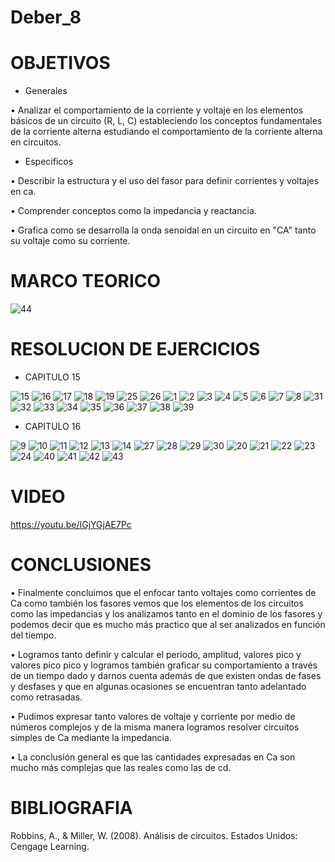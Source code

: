 # Deber_8

# OBJETIVOS

* Generales

•	Analizar el comportamiento de la corriente y voltaje en los elementos básicos de un circuito (R, L, C) estableciendo los conceptos fundamentales de la corriente alterna estudiando el comportamiento de la corriente alterna en circuitos.

* Especificos

•	Describir la estructura y el uso del fasor para definir corrientes y voltajes en ca.

•	Comprender conceptos como la impedancia y reactancia.

•	Grafica como se desarrolla la onda senoidal en un circuito en "CA" tanto su voltaje como su corriente.

# MARCO TEORICO
![44](https://user-images.githubusercontent.com/85193519/131871578-f4d1b611-a081-4499-b8aa-58cce0454ba0.jpg)

# RESOLUCION DE EJERCICIOS

* CAPITULO 15

![15](https://user-images.githubusercontent.com/85193519/131773706-3804ff9e-cbbb-4015-89bc-c7cb7d1c4680.jpg)
![16](https://user-images.githubusercontent.com/85193519/131773721-78f56bd9-d306-48dd-a570-981e665245c5.jpg)
![17](https://user-images.githubusercontent.com/85193519/131773729-52de68e8-c018-4e3d-81e0-7fac617b5a05.jpg)
![18](https://user-images.githubusercontent.com/85193519/131773738-165ad724-2259-4485-9c46-081fa73b19f8.jpg)
![19](https://user-images.githubusercontent.com/85193519/131773744-ccb55ade-69ad-4398-b8a5-d04a0ed6e22b.jpg)
![25](https://user-images.githubusercontent.com/85193519/131774531-188141b9-d60f-455a-b8ee-2fdc720d2cc2.jpg)
![26](https://user-images.githubusercontent.com/85193519/131774543-7871b372-3328-4642-8458-dcb3410210e4.jpg)
![1](https://user-images.githubusercontent.com/85193519/131772201-5229305f-0e4a-4576-ab30-635c370fcb03.jpg)
![2](https://user-images.githubusercontent.com/85193519/131772212-76447db2-5b35-40ea-a3fc-f2dfc9719f87.jpg)
![3](https://user-images.githubusercontent.com/85193519/131772223-5e4353d7-ee2f-42d1-be2b-0592e8a373f5.jpg)
![4](https://user-images.githubusercontent.com/85193519/131772234-9c77ad3e-0b10-41a6-81aa-dea5e7ee9a90.jpg)
![5](https://user-images.githubusercontent.com/85193519/131772242-670fee37-383d-4cd9-a84d-c13ed3c3f3c4.jpg)
![6](https://user-images.githubusercontent.com/85193519/131772256-d48fc276-e9c6-46ed-9274-2c1df7ba885f.jpg)
![7](https://user-images.githubusercontent.com/85193519/131772268-8eef9611-72e5-4bc4-96cb-55db7228908c.jpg)
![8](https://user-images.githubusercontent.com/85193519/131772275-e980d0fa-dda9-47cf-89ea-8616ff320a3a.jpg)
![31](https://user-images.githubusercontent.com/85193519/131869942-3788f781-fc7f-4aee-a604-631d6a3cad4b.jpg)
![32](https://user-images.githubusercontent.com/85193519/131870228-e7c50835-7296-4429-858f-a2f2bffe6ba3.jpg)
![33](https://user-images.githubusercontent.com/85193519/131870274-0a534c91-ea9c-4146-b332-64d6717549c8.jpg)
![34](https://user-images.githubusercontent.com/85193519/131870299-59760253-a6fd-494e-adcd-e7faa0b10c31.jpg)
![35](https://user-images.githubusercontent.com/85193519/131870317-115c6e59-604e-4382-add7-ab36371e9128.jpg)
![36](https://user-images.githubusercontent.com/85193519/131870339-4ff11d27-715e-4f9c-8fd2-26e4943ade2f.jpg)
![37](https://user-images.githubusercontent.com/85193519/131870351-5627b3a7-f9cf-4175-9c2f-76705748af03.jpg)
![38](https://user-images.githubusercontent.com/85193519/131870364-e0773fab-eea3-4ea6-902f-5868f2e5931b.jpg)
![39](https://user-images.githubusercontent.com/85193519/131870378-bac92db9-73ee-46f8-9e11-0f6164aa3886.jpg)

* CAPITULO 16

![9](https://user-images.githubusercontent.com/85193519/131772305-0a1f0f99-61cf-4cd5-b6ee-c19033a003f2.jpg)
![10](https://user-images.githubusercontent.com/85193519/131772324-10c39a48-b2ce-4cb6-b38a-8c268b01f4a4.jpg)
![11](https://user-images.githubusercontent.com/85193519/131772331-d6d6a342-0d93-4e85-9406-dca8855d0ba1.jpg)
![12](https://user-images.githubusercontent.com/85193519/131772343-8d0ab108-9992-4c49-ab44-04cd779e2673.jpg)
![13](https://user-images.githubusercontent.com/85193519/131772350-b4144953-6788-4607-93d0-7a499ae482d0.jpg)
![14](https://user-images.githubusercontent.com/85193519/131772365-0da5a60b-4ba8-438e-8e8e-1b186917440b.jpg)
![27](https://user-images.githubusercontent.com/85193519/131774843-5435e52b-4a51-442b-9ac9-c90f1fa79251.jpg)
![28](https://user-images.githubusercontent.com/85193519/131774859-7bfde872-b909-4154-93c3-7018d453f616.jpg)
![29](https://user-images.githubusercontent.com/85193519/131774883-c52ef47f-c9e9-4479-8fef-0c11866f586f.jpg)
![30](https://user-images.githubusercontent.com/85193519/131774895-8085051b-671e-4ff4-8f44-e705ae5fa80c.jpg)
![20](https://user-images.githubusercontent.com/85193519/131773836-4e455d2b-a622-4d8e-9c90-8b2e40ab20ec.jpg)
![21](https://user-images.githubusercontent.com/85193519/131773876-c67e94c7-0ce4-4bb9-8da4-abac74d29481.jpg)
![22](https://user-images.githubusercontent.com/85193519/131773889-0ccfd09b-c651-4134-91fe-3008b6d33a4b.jpg)
![23](https://user-images.githubusercontent.com/85193519/131773916-7f93cab6-6592-4ac0-8c9a-43b15846f47d.jpg)
![24](https://user-images.githubusercontent.com/85193519/131773928-d7207df6-52c0-45e7-9372-534bc89ba36f.jpg)
![40](https://user-images.githubusercontent.com/85193519/131870437-7c984685-e02d-4b12-bc7b-badd13431190.jpg)
![41](https://user-images.githubusercontent.com/85193519/131870459-d6a0f4b0-4480-4e7a-8e22-d725cfa59398.jpg)
![42](https://user-images.githubusercontent.com/85193519/131870478-955d887e-f1d5-4f3e-b35f-2c9e7b1ceeb3.jpg)
![43](https://user-images.githubusercontent.com/85193519/131870509-4d373674-69d5-46ac-98b9-3750386ab0ec.jpg)


# VIDEO
https://youtu.be/IGjYGjAE7Pc
# CONCLUSIONES

•	Finalmente concluimos que el enfocar tanto voltajes como corrientes de Ca como también los fasores vemos que los elementos de los circuitos como las impedancias y los analizamos tanto en el dominio de los fasores y podemos decir que es mucho más practico que al ser analizados en función del tiempo.

•	Logramos tanto definir y calcular el periodo, amplitud, valores pico y valores pico pico y logramos también graficar su comportamiento a través de un tiempo dado y darnos cuenta además de que existen ondas de fases y desfases y que en algunas ocasiones se encuentran tanto adelantado como retrasadas.

•	Pudimos expresar tanto valores de voltaje y corriente por medio de números complejos y de la misma manera logramos resolver circuitos simples de Ca mediante la impedancia.

•	La conclusión general es que las cantidades expresadas en Ca son mucho más complejas que las reales como las de cd.

# BIBLIOGRAFIA
Robbins, A., & Miller, W. (2008). Análisis de circuitos. Estados Unidos: Cengage Learning.
